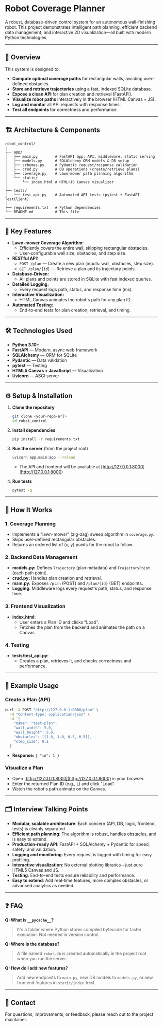 # Robot Coverage Planner

A robust, database-driven control system for an autonomous wall-finishing robot. This project demonstrates intelligent path planning, efficient backend data management, and interactive 2D visualization—all built with modern Python technologies.

---

## 🚀 Overview

This system is designed to:
- **Compute optimal coverage paths** for rectangular walls, avoiding user-defined obstacles.
- **Store and retrieve trajectories** using a fast, indexed SQLite database.
- **Expose a clean API** for plan creation and retrieval (FastAPI).
- **Visualize robot paths** interactively in the browser (HTML Canvas + JS).
- **Log and monitor** all API requests with response times.
- **Test all endpoints** for correctness and performance.

---

## 🏗️ Architecture & Components

```
robot_control/
│
├── app/
│   ├── main.py        # FastAPI app: API, middleware, static serving
│   ├── models.py      # SQLAlchemy ORM models & DB setup
│   ├── schemas.py     # Pydantic request/response validation
│   ├── crud.py        # DB operations (create/retrieve plans)
│   ├── coverage.py    # Lawn-mower path planning algorithm
│   └── static/
│       └── index.html # HTML+JS Canvas visualizer
│
├── tests/
│   └── test_api.py    # Automated API tests (pytest + FastAPI TestClient)
│
├── requirements.txt   # Python dependencies
└── README.md          # This file
```

---

## 🧠 Key Features

- **Lawn-mower Coverage Algorithm:**
  - Efficiently covers the entire wall, skipping rectangular obstacles.
  - User-configurable wall size, obstacles, and step size.
- **RESTful API:**
  - `POST /plan` — Create a new plan (inputs: wall, obstacles, step size).
  - `GET /plan/{id}` — Retrieve a plan and its trajectory points.
- **Database-Driven:**
  - All plans and points are stored in SQLite with fast indexed queries.
- **Detailed Logging:**
  - Every request logs path, status, and response time (ms).
- **Interactive Visualization:**
  - HTML Canvas animates the robot's path for any plan ID.
- **Automated Testing:**
  - End-to-end tests for plan creation, retrieval, and timing.

---

## 🛠️ Technologies Used

- **Python 3.10+**
- **FastAPI** — Modern, async web framework
- **SQLAlchemy** — ORM for SQLite
- **Pydantic** — Data validation
- **pytest** — Testing
- **HTML5 Canvas + JavaScript** — Visualization
- **Uvicorn** — ASGI server

---

## ⚙️ Setup & Installation

1. **Clone the repository**
   ```bash
   git clone <your-repo-url>
   cd robot_control
   ```
2. **Install dependencies**
   ```bash
   pip install -r requirements.txt
   ```
3. **Run the server** (from the project root)
   ```bash
   uvicorn app.main:app --reload
   ```
   - The API and frontend will be available at [http://127.0.0.1:8000](http://127.0.0.1:8000)

4. **Run tests**
   ```bash
   pytest -q
   ```

---

## 🧩 How It Works

### 1. **Coverage Planning**
- Implements a "lawn-mower" (zig-zag) sweep algorithm in `coverage.py`.
- Skips user-defined rectangular obstacles.
- Returns an ordered list of (x, y) points for the robot to follow.

### 2. **Backend Data Management**
- **models.py:** Defines `Trajectory` (plan metadata) and `TrajectoryPoint` (each path point).
- **crud.py:** Handles plan creation and retrieval.
- **main.py:** Exposes `/plan` (POST) and `/plan/{id}` (GET) endpoints.
- **Logging:** Middleware logs every request's path, status, and response time.

### 3. **Frontend Visualization**
- **index.html:**
  - User enters a Plan ID and clicks "Load".
  - Fetches the plan from the backend and animates the path on a Canvas.

### 4. **Testing**
- **tests/test_api.py:**
  - Creates a plan, retrieves it, and checks correctness and performance.

---

## 📝 Example Usage

### **Create a Plan (API)**
```bash
curl -X POST "http://127.0.0.1:8000/plan" \
  -H "Content-Type: application/json" \
  -d '{
    "name": "test-plan",
    "wall_width": 5.0,
    "wall_height": 5.0,
    "obstacles": [[1.0, 1.0, 0.5, 0.5]],
    "step_size": 0.1
  }'
```
- **Response:** `{ "id": 1 }`

### **Visualize a Plan**
- Open [http://127.0.0.1:8000](http://127.0.0.1:8000) in your browser.
- Enter the returned Plan ID (e.g., `1`) and click "Load".
- Watch the robot's path animate on the Canvas.

---

## 🗂️ Interview Talking Points

- **Modular, scalable architecture**: Each concern (API, DB, logic, frontend, tests) is cleanly separated.
- **Efficient path planning**: The algorithm is robust, handles obstacles, and is easy to extend.
- **Production-ready API**: FastAPI + SQLAlchemy + Pydantic for speed, safety, and validation.
- **Logging and monitoring**: Every request is logged with timing for easy profiling.
- **Interactive visualization**: No external plotting libraries—just pure HTML5 Canvas and JS.
- **Testing**: End-to-end tests ensure reliability and performance.
- **Easy to extend**: Add real-time features, more complex obstacles, or advanced analytics as needed.

---

## ❓ FAQ

**Q: What is `__pycache__`?**
> It's a folder where Python stores compiled bytecode for faster execution. Not needed in version control.

**Q: Where is the database?**
> A file named `robot.db` is created automatically in the project root when you run the server.

**Q: How do I add new features?**
> Add new endpoints to `main.py`, new DB models to `models.py`, or new frontend features in `static/index.html`.

---

## 📢 Contact
For questions, improvements, or feedback, please reach out to the project maintainer. 
